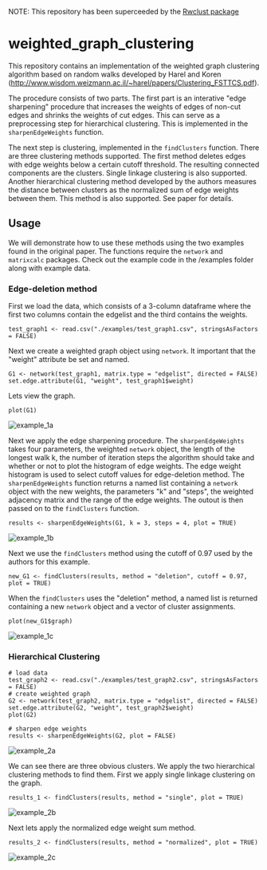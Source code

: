 NOTE: This repository has been superceeded by the [Rwclust package](https://github.com/csprock/rwclust)

# weighted_graph_clustering
This repository contains an implementation of the weighted graph clustering algorithm based on random walks developed by Harel and Koren (http://www.wisdom.weizmann.ac.il/~harel/papers/Clustering_FSTTCS.pdf).

The procedure consists of two parts. The first part is an interative "edge sharpening" procedure that increases the weights of edges of non-cut edges and 
shrinks the weights of cut edges. This can serve as a preprocessing step for hierarchical clustering. This is implemented in the `sharpenEdgeWeights` function.

The next step is clustering, implemented in the `findClusters` function. There are three clustering methods supported. The first method deletes edges with edge weights below a certain cutoff threshold. The resulting connected components
are the clusters. Single linkage clustering is also supported. Another hierarchical clustering method developed by the authors measures the distance between 
clusters as the normalized sum of edge weights between them. This method is also supported. See paper for details. 

## Usage
We will demonstrate how to use these methods using the two examples found in the original paper. The functions require the `network` and `matrixcalc` packages.
Check out the example code in the /examples folder along with example data. 

### Edge-deletion method
First we load the data, which consists of a 3-column dataframe where the first two columns contain the edgelist and the third contains the weights.
```
test_graph1 <- read.csv("./examples/test_graph1.csv", stringsAsFactors = FALSE)
```
Next we create a weighted graph object using `network`. It important that the "weight" attribute be set and named. 
```
G1 <- network(test_graph1, matrix.type = "edgelist", directed = FALSE)
set.edge.attribute(G1, "weight", test_graph1$weight)
```
Lets view the graph.
```
plot(G1)
```
![example_1a](https://user-images.githubusercontent.com/26914851/33787254-4f7a0888-dc21-11e7-9e6d-75603191fce3.png)

Next we apply the edge sharpening procedure. The `sharpenEdgeWeights` takes four parameters, the weighted `network` object, the length of the longest walk k, 
the number of iteration steps the algorithm should take and whether or not to plot the histogram of edge weights. The edge weight histogram is used to 
select cutoff values for edge-deletion method. The `sharpenEdgeWeights` function returns a named list containing a `network` object with the new weights, 
the parameters "k" and "steps", the weighted adjacency matrix and the range of the edge weights. The outout is then passed on to the `findClusters`
function.

```
results <- sharpenEdgeWeights(G1, k = 3, steps = 4, plot = TRUE)
```
![example_1b](https://user-images.githubusercontent.com/26914851/33787265-5e66f126-dc21-11e7-8ad5-97f6cc4936b5.png)

Next we use the `findClusters` method using the cutoff of 0.97 used by the authors for this example.
```
new_G1 <- findClusters(results, method = "deletion", cutoff = 0.97, plot = TRUE)
```
When the `findClusters` uses the "deletion" method, a named list is returned containing a new `network` object and a vector of cluster assignments.
```
plot(new_G1$graph)
```

![example_1c](https://user-images.githubusercontent.com/26914851/33787300-7a7b8a5c-dc21-11e7-9d19-4c5b9a34d2f4.png)

### Hierarchical Clustering

```
# load data
test_graph2 <- read.csv("./examples/test_graph2.csv", stringsAsFactors = FALSE)
# create weighted graph
G2 <- network(test_graph2, matrix.type = "edgelist", directed = FALSE)
set.edge.attribute(G2, "weight", test_graph2$weight)
plot(G2)

# sharpen edge weights
results <- sharpenEdgeWeights(G2, plot = FALSE)
```
![example_2a](https://user-images.githubusercontent.com/26914851/33787321-8ed4001a-dc21-11e7-84ea-039c2bbc299e.png)


We can see there are three obvious clusters. We apply the two hierarchical clustering methods to find them. First we apply single linkage clustering
on the graph.
```
results_1 <- findClusters(results, method = "single", plot = TRUE)
```
![example_2b](https://user-images.githubusercontent.com/26914851/33787337-99068db4-dc21-11e7-84e2-56ed0e9921c2.png)

Next lets apply the normalized edge weight sum method.

```
results_2 <- findClusters(results, method = "normalized", plot = TRUE)
```
![example_2c](https://user-images.githubusercontent.com/26914851/33787342-a2300de8-dc21-11e7-93b2-5b61357a7411.png)






















```
